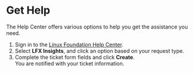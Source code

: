 # Get Help

The Help Center offers various options to help you get the assistance you need.

1. Sign in to the [Linux Foundation Help Center](https://jira.linuxfoundation.org/servicedesk/customer/portal/4).
2. Select **LFX Insights**, and click an option based on your request type.
3. Complete the ticket form fields and click **Create**.\
   You are notified with your ticket information.
